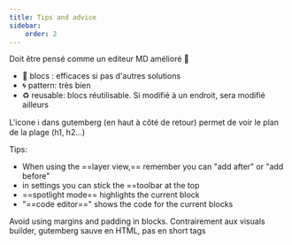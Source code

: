 ```yaml
---
title: Tips and advice
sidebar:
    order: 2
---
```


Doit être pensé comme un editeur MD amélioré 📃

- 🧊 blocs : efficaces si pas d'autres solutions
- 🌀 pattern: très bien 
- ♻️ reusable: blocs réutilisable. Si modifié à un endroit, sera modifié ailleurs

L'icone ℹ️ dans gutemberg (en haut à côté de retour) permet de voir le plan de la plage (h1, h2...)

Tips:
- When using the ==layer view,== remember you can "add after" or "add before"
- in settings you can stick the ==toolbar at the top
- ==spotlight mode== highlights the current block
- "==code editor==" shows the code for the current blocks

Avoid using margins and padding in blocks.
Contrairement aux visuals builder, gutemberg sauve en HTML, pas en short tags